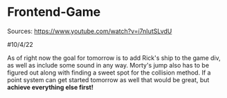 # Frontend-Game

Sources: https://www.youtube.com/watch?v=i7nIutSLvdU

#10/4/22

As of right now the goal for tomorrow is to add Rick's ship to the game div, as well as include some sound in any way. Morty's jump also has to be figured out along with finding a sweet spot for the collision method. If a point system can get started tomorrow as well that would be great, but **achieve everything else first!**

